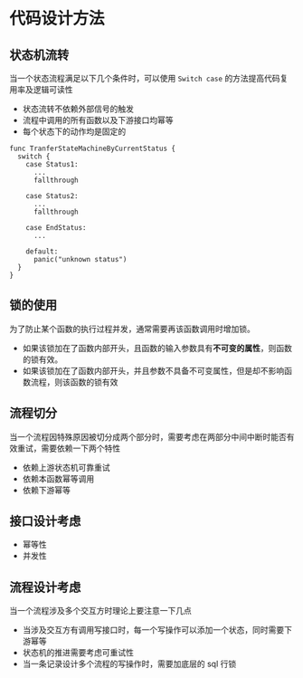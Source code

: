 # 代码设计方法

## 状态机流转
当一个状态流程满足以下几个条件时，可以使用 `Switch case` 的方法提高代码复用率及逻辑可读性

- 状态流转不依赖外部信号的触发
- 流程中调用的所有函数以及下游接口均幂等
- 每个状态下的动作均是固定的

```golang
func TranferStateMachineByCurrentStatus {
  switch {
    case Status1:
      ...
      fallthrough

    case Status2:
      ...
      fallthrough
    
    case EndStatus:
      ...
    
    default:
      panic("unknown status")
  }
}
```

## 锁的使用
为了防止某个函数的执行过程并发，通常需要再该函数调用时增加锁。
- 如果该锁加在了函数内部开头，且函数的输入参数具有**不可变的属性**，则函数的锁有效。
- 如果该锁加在了函数内部开头，并且参数不具备不可变属性，但是却不影响函数流程，则该函数的锁有效

## 流程切分
当一个流程因特殊原因被切分成两个部分时，需要考虑在两部分中间中断时能否有效重试，需要依赖一下两个特性
- 依赖上游状态机可靠重试
- 依赖本函数幂等调用
- 依赖下游幂等

## 接口设计考虑
- 幂等性
- 并发性

## 流程设计考虑
当一个流程涉及多个交互方时理论上要注意一下几点
- 当涉及交互方有调用写接口时，每一个写操作可以添加一个状态，同时需要下游幂等
- 状态机的推进需要考虑可重试性
- 当一条记录设计多个流程的写操作时，需要加底层的 sql 行锁
